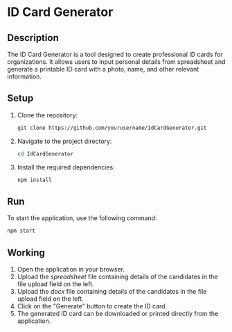 # ID Card Generator

## Description
The ID Card Generator is a tool designed to create professional ID cards for organizations. It allows users to input personal details from spreadsheet and generate a printable ID card with a photo, name, and other relevant information.

## Setup
1. Clone the repository:
    ```sh
    git clone https://github.com/yourusername/IdCardGenerator.git
    ```
2. Navigate to the project directory:
    ```sh
    cd IdCardGenerator
    ```
3. Install the required dependencies:
    ```sh
    npm install
    ```

## Run
To start the application, use the following command:
```sh
npm start
```

## Working
1. Open the application in your browser.
2. Upload the *spreadsheet* file containing details of the candidates in the file upload field on the left.
3. Upload the *docx* file containing details of the candidates in the file upload field on the left.
4. Click on the "Generate" button to create the ID card.
5. The generated ID card can be downloaded or printed directly from the application.
